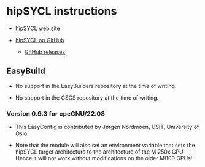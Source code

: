 # hipSYCL instructions

-   [hipSYCL web site](https://hipsycl.github.io/)

-   [hipSYCL on GitHub](https://github.com/illuhad/hipSYCL)

    -   [GitHub releases](https://github.com/illuhad/hipSYCL/releases)


## EasyBuild

-   No support in the EasyBuilders repository at the time of writing.

-   No support in the CSCS repository at the time of writing.

### Version 0.9.3 for cpeGNU/22.08

-   This EasyConfig is contributed by Jørgen Nordmoen, USIT, University of Oslo.

-   Note that the module will also set an environment variable that sets the hipSYCL
    target architecture to the architecture of the MI250x GPU. Hence it will not work
    without modifications on the older MI100 GPUs!
